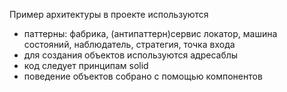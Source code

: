 Пример архитектуры
в проекте используются
- паттерны: фабрика, (антипаттерн)сервис локатор, машина состояний, наблюдатель, стратегия, точка входа
- для создания объектов используются адресаблы
- код следует принципам solid
- поведение объектов собрано с помощью компонентов 
